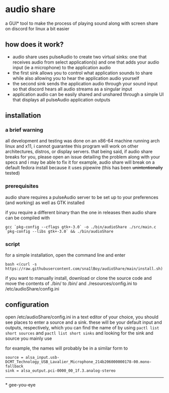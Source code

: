 # audio share
a GUI* tool to make the process of playing sound along with screen share on discord for linux a bit easier

## how does it work?
- audio share uses pulseAudio to create two virtual sinks: one that receives audio from select application(s) and one that adds your audio input (ie a microphone) to the application audio
- the first sink allows you to control what application sounds to share while also allowing you to hear the application audio yourself
- the second sink sends the application audio through your sound input so that discord hears all audio streams as a singular input
- application audio can be easily shared and unshared through a simple UI that displays all pulseAudio application outputs

## installation
### a brief warning
all development and testing was done on an x86-64 machine running arch linux and x11, i cannot guarantee this program will work on other architectures, distros, or display servers. that being said, if audio share breaks for you, please open an issue detailing the problem along with your specs and i may be able to fix it
for example, audio share will break on a default fedora install because it uses pipewire (this has been ~~unintentionally~~ tested)

### prerequisites 
audio share requires a pulseAudio server to be set up to your preferences (and working) as well as GTK installed

if you require a different binary than the one in releases then audio share can be compiled with
```
gcc `pkg-config --cflags gtk+-3.0` -o ./bin/audioShare ./src/main.c `pkg-config --libs gtk+-3.0` && ./bin/audioShare
```
### script
for a simple installation, open the command line and enter
```
bash <(curl -s https://raw.githubusercontent.com/sna1lBoy/audioShare/main/install.sh)
```
if you want to manually install, download or clone the source code and move the contents of ./bin/ to /bin/ and ./resources/config.ini to /etc/audioShare/config.ini

## configuration
open /etc/audioShare/config.ini in a text editor of your choice, you should see places to enter a source and a sink. these will be your default input and outputs, respectively, which you can find the name of by using `pactl list short sources` and `pactl list short sinks` and looking for the sink and source you mainly use

for example, the names will probably be in a similar form to
```
source = alsa_input.usb-DCMT_Technology_USB_Lavalier_Microphone_214b206000000178-00.mono-fallback
sink = alsa_output.pci-0000_00_1f.3.analog-stereo
```
---
\* gee-you-eye
